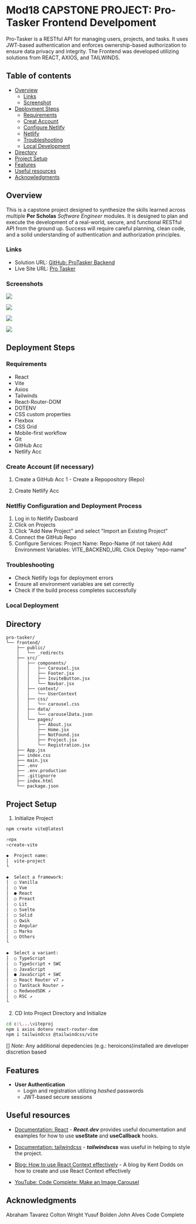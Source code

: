 # Mod18 CAPSTONE PROJECT: Pro-Tasker Frontend Develpoment

Pro-Tasker is a RESTful API for managing users, projects, and tasks. It uses JWT-based authentication and enforces ownership-based authorization to ensure data privacy and integrity. The Frontend was developed utilizing solutions from REACT, AXIOS, and TAILWINDS.

## Table of contents

- [Overview](#overview)
  - [Links](#links)
  - [Screenshot](#screenshot)
- [Deployment Steps](#my-process)
  - [Requirements](#requirements)
  - [Creat Account](#create-account-if-necessary)
  - [Configure Netlify](#configure-netlify)
  - [Netlify](#netlfiy-configuration-and-deployment-process)
  - [Troubleshooting](#troubleshooting)
  - [Local Development](#local-deployment)
- [Directory](#directory)
- [Project Setup](#project-setup)
- [Features](#features)
- [Useful resources](#useful-resources)
- [Acknowledgments](#acknowledgments)

## Overview

This is a capstone project designed to synthesize the skills learned across multiple **Per Scholas** _Software Engineer_ modules. It is designed to plan and execute the development of a real-world, secure, and functional RESTful API from the ground up. Success will require careful planning, clean code, and a solid understanding of authentication and authorization principles.

### Links

- Solution URL: [GitHub: ProTasker Backend](https://github.com/DblRH600/pro-tasker-backend)
- Live Site URL: [Pro Tasker](https://protaskmanaging.netlify.app/)

### Screenshots

![](./src/assets/images/Deployed_Desktop/Desktop_Proj_Create_Form.jpg)

![](./src/assets/images/Deployed_Desktop/Desktop_Proj_Display.jpg)

![](./src/assets/images/Deployed_Mobile/Mobile_Proj_Create_Form.jpg)

![](./src/assets/images/Deployed_Mobile/Mobile_Proj_Display.jpg)

## Deployment Steps

### Requirements

- React
- Vite
- Axios
- Tailwinds
- React-Router-DOM
- DOTENV
- CSS custom properties
- Flexbox
- CSS Grid
- Mobile-first workflow
- Git
- GitHub Acc
- Netlify Acc

### Create Account (if necessary)

1. Create a GitHub Acc
   1 - Create a Repopository (Repo)

2. Create Netlify Acc

### Netlfiy Configuration and Deployment Process

1. Log in to Netlify Dasboard
2. Click on Projects
3. Click "Add New Project" and select "Import an Existing Project"
4. Connect the GitHub Repo
5. Configure Services:
  Project Name: Repo-Name (if not taken)
  Add Environment Variables: VITE_BACKEND_URL
  Click Deploy "repo-name"

### Troubleshooting

- Check Netlify logs for deployment errors
- Ensure all environment variables are set correctly
- Check if the build process completes successfully

### Local Deployment

## Directory
```
pro-tasker/
└── frontend/
    ├── public/
    │   └── _redirects
    ├── src/
    │   ├── components/
    │   │   ├── Carousel.jsx
    │   │   ├── Footer.jsx
    │   │   ├── InviteButton.jsx
    │   │   └── Navbar.jsx
    │   ├── context/
    │   │   └── UserContext
    │   ├── css/
    │   │   └── carousel.css
    │   ├── data/
    │   │   └── carouselData.json
    │   └── pages/
    │       ├── About.jsx
    │       ├── Home.jsx
    │       ├── NotFound.jsx
    │       ├── Project.jsx
    │       └── Registration.jsx
    ├── App.jsx
    ├── index.css
    ├── main.jsx
    ├── .env
    ├── .env.production
    ├── .gitignorre
    ├── index.html
    └── package.json
```

## Project Setup

1. Initialize Project
```bash
npm create vite@latest

>npx
>create-vite

◆  Project name:
│  vite-project
└

◆  Select a framework:
│  ○ Vanilla
│  ○ Vue
│  ● React
│  ○ Preact
│  ○ Lit
│  ○ Svelte
│  ○ Solid
│  ○ Qwik
│  ○ Angular
│  ○ Marko
│  ○ Others
└

◆  Select a variant:
│  ○ TypeScript
│  ○ TypeScript + SWC
│  ○ JavaScript
│  ● JavaScript + SWC
│  ○ React Router v7 ↗
│  ○ TanStack Router ↗
│  ○ RedwoodSDK ↗
│  ○ RSC ↗
└
```
2. CD Into Project Directory and Initialize
```bash
cd c:\...\viteproj
npm i axios dotenv react-router-dom
npm i tailwindcss @tailwindcss/vite
``` 
  [] *Note*: Any additional depedencies (e.g.: heroicons)installed are developer discretion based 

## Features

- **User Authentication**
  - Login and registration utilizing _hashed_ passwords
  - JWT-based secure sessions



## Useful resources

- [Documentation: React](https://react.dev/reference/react) - ***React.dev*** provides useful documentation and examples for how to use **useState** and **useCallback** hooks.

- [Documentation: tailwindcss](https://tailwindcss.com/docs/installation/using-vite) - ***tailwindscss*** was useful in helping to style the project.

- [Blog: How to use React Context effectively](https://kentcdodds.com/blog/how-to-use-react-context-effectively) - A blog by Kent Dodds on how to create and use React Context effectively

- [YouTube: Code Complete: Make an Image Carousel](https://www.youtube.com/watch?app=desktop&v=QpsGo8kZiTo)

## Acknowledgments

Abraham Tavarez
Colton Wright
Yusuf Bolden
John Alves
Code Complete

